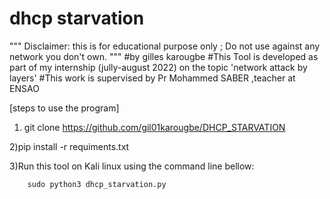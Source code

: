 # dhcp starvation
"""
    Disclaimer: this is for educational purpose only ; Do not use against any network you don't own.
"""
#by gilles karougbe
#This Tool is developed as part of my internship (jully-august 2022) on the topic 'network attack by layers'
#This  work is supervised by Pr Mohammed SABER ,teacher at ENSAO

[steps to use the program]
1) git clone https://github.com/gil01karougbe/DHCP_STARVATION

2)pip install -r requiments.txt

3)Run this tool on Kali linux using the command line bellow:
   
    
        sudo python3 dhcp_starvation.py
        
